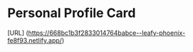 # Personal Profile Card
[URL] (https://668bc1b3f2833014764babce--leafy-phoenix-fe8f93.netlify.app/)
